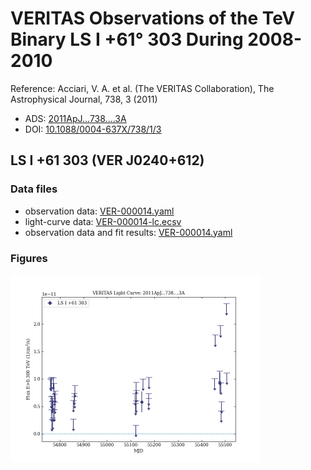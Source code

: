 # VERITAS Observations of the TeV Binary LS I +61° 303 During 2008-2010

Reference:
Acciari, V. A. et al. (The VERITAS Collaboration), The Astrophysical Journal, 738, 3 (2011)

- ADS: [2011ApJ...738....3A](http://adsabs.harvard.edu/abs/2011ApJ...738....3A)
- DOI: [10.1088/0004-637X/738/1/3](https://doi.org/10.1088/0004-637X/738/1/3)

## LS I +61 303 (VER J0240+612)
### Data files

- observation data: [VER-000014.yaml](VER-000014.yaml)
- light-curve data: [VER-000014-lc.ecsv](VER-000014-lc.ecsv)
- observation data and fit results: [VER-000014.yaml](VER-000014.yaml)


### Figures

<img src="figures/2011ApJ...738....3A-VER-14-1-lc.png" alt="drawing" width="400"/>

